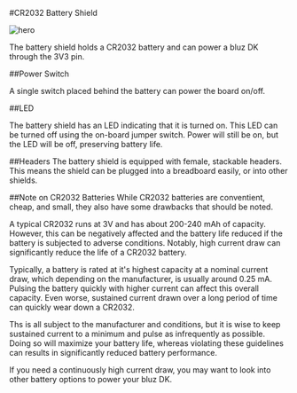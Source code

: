 #CR2032 Battery Shield

![hero](/img/battery_shield.jpg)

The battery shield holds a CR2032 battery and can power a bluz DK through the 3V3 pin.

##Power Switch

A single switch placed behind the battery can power the board on/off.

##LED

The battery shield has an LED indicating that it is turned on. This LED can be turned off using the on-board jumper switch. Power will still be on,
but the LED will be off, preserving battery life.

##Headers
The battery shield is equipped with female, stackable headers. This means the shield can be plugged into a breadboard easily, or into other shields.

##Note on CR2032 Batteries
While CR2032 batteries are conventient, cheap, and small, they also have some drawbacks that should be noted.

A typical CR2032 runs at 3V and has about 200-240 mAh of capacity. However, this can be negatively affected and the battery life reduced if the battery is
subjected to adverse conditions. Notably, high current draw can significantly reduce the life of a CR2032 battery.

Typically, a battery is rated at it's highest capacity at a nominal current draw, which depending on the manufacturer, is usually around 0.25 mA. Pulsing the battery quickly
with higher current can affect this overall capacity. Even worse, sustained current drawn over a long period of time can quickly wear down a CR2032.

Ths is all subject to the manufacturer and conditions, but it is wise to keep sustained current to a minimum and pulse as infrequently as possible. Doing so will maximize
your battery life, whereas violating these guidelines can results in significantly reduced battery performance.

If you need a continuously high current draw, you may want to look into other battery options to power your bluz DK.
